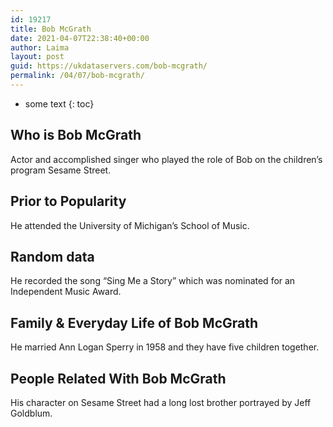```yaml
---
id: 19217
title: Bob McGrath
date: 2021-04-07T22:38:40+00:00
author: Laima
layout: post
guid: https://ukdataservers.com/bob-mcgrath/
permalink: /04/07/bob-mcgrath/
---
```


* some text
{: toc}


## Who is Bob McGrath
                  
                  
                  
Actor and accomplished singer who played the role of Bob on the children&#8217;s program Sesame Street.
                  
              
            
              
            
                
                
                
## Prior to Popularity
                  
                  
                  
He attended the University of Michigan&#8217;s School of Music. 
                  
              
            
              
            
                
                
                
## Random data
                  
                  
                  
He recorded the song &#8220;Sing Me a Story&#8221; which was nominated for an Independent Music Award. 
                  
              
            
              
            
                
                
                
## Family & Everyday Life of Bob McGrath
                  
                  
                  
He married Ann Logan Sperry in 1958 and they have five children together.
                  
              
            
              
            
                
                
                
## People Related With Bob McGrath
                  
                  
                  
His character on Sesame Street had a long lost brother portrayed by Jeff Goldblum.
                  
              
            
              
            
                
              
            
              
              
            
            
              
            
          
          
          